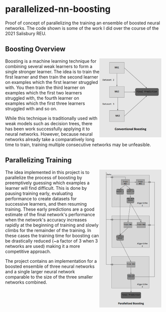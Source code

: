 # parallelized-nn-boosting
Proof of concept of parallelizing the training an ensemble of boosted neural networks. The code shown is some of the work I did over the course of the 2021 Salisbury REU.


## Boosting Overview 
<img align="right" src="conventional_boosting.PNG" alt="drawing" width="200"/>

Boosting is a machine learning technique for combining several weak learners to form a single stronger learner. The idea is to train the first learner and then train the second learner on examples which the first learner struggled with. You then train the third learner on examples which the first two learners struggled with, the fourth learner on examples which the first three learners struggled with and so on.


While this technique is traditionally used with weak models such as decision trees, there has been work successfully applying it to neural networks. However, because neural networks already take a comparatively long time to train, training multiple consecutive networks may be unfeasible.

## Parallelizing Training
<img align="right" src="parallelized_boosting.PNG" alt="drawing" width="200"/>

The idea implemented in this project is to parallelize the process of boosting by preemptively guessing which examples a learner will find difficult. This is done by pausing training early, evaluating performance to create datasets for successive learners, and then resuming training. These early predictions are a good estimate of the final network's performance when the network's accuracy increases rapidly at the beginning of training and slowly climbs for the remainder of the training. In these cases the training time for boosting can be drastically reduced (~a factor of 3 when 3 networks are used) making it a more competitive approach.

The project contains an implementation for a boosted ensemble of three neural networks and a single larger neural network comparable to the size of the three smaller networks combined.

